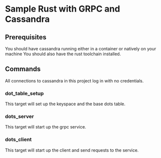 # Sample Rust with GRPC and Cassandra

## Prerequisites
You should have cassandra running either in a container or natively on your machine
You should also have the rust toolchain installed.

## Commands

All connections to cassandra in this project log in with no credentials.

### dot_table_setup

This target will set up the keyspace and the base dots table.

### dots_server

This target will start up the grpc service.

### dots_client

This target will start up the client and send requests to the service.